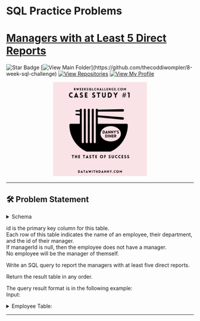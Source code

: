 # SQL Practice Problems

# [Managers with at Least 5 Direct Reports](https://leetcode.com/problems/managers-with-at-least-5-direct-reports)
![Star Badge](https://img.shields.io/static/v1?label=%F0%9F%8C%9F&message=If%20Useful&style=style=flat&color=BC4E99)
[![View Main Folder](https://img.shields.io/badge/View-Main_Folder-971901?)](https://github.com/thecoddiwompler/8-week-sql-challenge)
[![View Repositories](https://img.shields.io/badge/View-My_Repositories-blue?logo=GitHub)](https://github.com/thecoddiwompler?tab=repositories)
[![View My Profile](https://img.shields.io/badge/View-My_Profile-green?logo=GitHub)](https://github.com/thecoddiwompler)


<p align="center">
<img src="https://github.com/thecoddiwompler/8-week-sql-challenge/blob/main/IMG/diner.png" width=50% height=50%>

---

## 🛠️ Problem Statement

>
<details>
 <summary>
  Schema
 </summary>
+-------------+---------+  
| Column Name | Type    |  
+-------------+---------+  
| id          | int     |  
| name        | varchar |  
| department  | varchar |  
| managerId   | int     |  
+-------------+---------+  
</details>

id is the primary key column for this table.  
Each row of this table indicates the name of an employee, their department, and the id of their manager.  
If managerId is null, then the employee does not have a manager.  
No employee will be the manager of themself.  
 

Write an SQL query to report the managers with at least five direct reports.  

Return the result table in any order.  

The query result format is in the following example:  
  Input: 

 <details>
<summary>
Employee Table:
</summary>
+-----+-------+------------+-----------+  
| id  | name  | department | managerId |  
+-----+-------+------------+-----------+  
| 101 | John  | A          | None      |  
| 102 | Dan   | A          | 101       |  
| 103 | James | A          | 101       |  
| 104 | Amy   | A          | 101       |  
| 105 | Anne  | A          | 101       |  
| 106 | Ron   | B          | 101       |  
+-----+-------+------------+-----------+  
Output:   
+------+  
| name |  
+------+  
| John |  
+------+  

</details>

---

